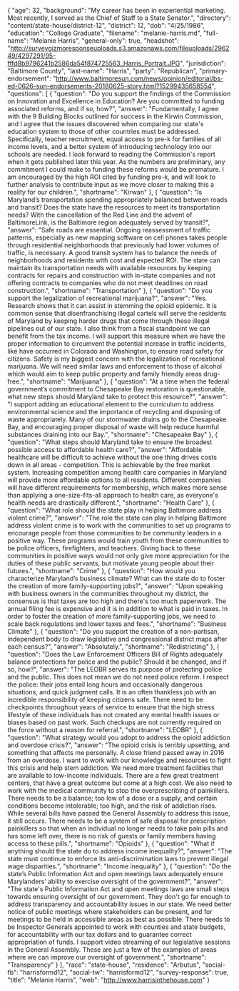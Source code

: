 {
  "age": 32,
  "background": "My career has been in experiential marketing. Most recently, I served as the Chief of Staff to a State Senator.",
  "directory": "content/state-house/district-12",
  "district": 12,
  "dob": "4/25/1986",
  "education": "College Graduate",
  "filename": "melanie-harris.md",
  "full-name": "Melanie Harris",
  "general-only": true,
  "headshot": "http://surveygizmoresponseuploads.s3.amazonaws.com/fileuploads/296249/4297291/95-fffd8b9796241b2586da54f874725563_Harris_Portrait.JPG",
  "jurisdiction": "Baltimore County",
  "last-name": "Harris",
  "party": "Republican",
  "primary-endorsement": "http://www.baltimoresun.com/news/opinion/editorial/bs-ed-0626-sun-endorsements-20180625-story.html?15299435658554",
  "questions": [
    {
      "question": "Do you support the findings of the Commission on Innovation and Excellence in Education? Are you committed to funding associated reforms, and if so, how?",
      "answer": "Fundamentally, I agree with the 9 Building Blocks outlined for success in the Kirwin Commission, and I agree that the issues discovered when comparing our state's education system to those of other countries must be addressed. Specifically, teacher recruitment, equal access to pre-k for families of all income levels, and a better system of introducing technology into our schools are needed. I look forward to reading the Commission's report when it gets published later this year. As the numbers are preliminary, any commitment I could make to funding these reforms would be premature. I am encouraged by the high ROI cited by funding pre-k, and will look to further analysis to contribute input as we move closer to making this a reality for our children.",
      "shortname": "Kirwan"
    },
    {
      "question": "Is Maryland’s transportation spending appropriately balanced between roads and transit? Does the state have the resources to meet its transportation needs? With the cancellation of the Red Line and the advent of BaltimoreLink, is the Baltimore region adequately served by transit?",
      "answer": "Safe roads are essential. Ongoing reassessment of traffic patterns, especially as new mapping software on cell phones takes people through residential neighborhoods that previously had lower volumes of traffic, is necessary. A good transit system has to balance the needs of neighborhoods and residents with cost and expected ROI. The state can maintain its transportation needs with available resources by keeping contracts for repairs and construction with in-state companies and not offering contracts to companies who do not meet deadlines on road construction.",
      "shortname": "Transportation"
    },
    {
      "question": "Do you support the legalization of recreational marijuana?",
      "answer": "Yes. Research shows that it can assist in stemming the opioid epidemic. It is common sense that disenfranchising illegal cartels will serve the residents of Maryland by keeping harder drugs that come through these illegal pipelines out of our state. I also think from a fiscal standpoint we can benefit from the tax income. I will support this measure when we have the proper information to circumvent the potential increase in traffic incidents, like have occurred in Colorado and Washington, to ensure road safety for citizens. Safety is my biggest concern with the legalization of recreational marijuana. We will need similar laws and enforcement to those of alcohol which would aim to keep public property and family friendly areas drug-free.",
      "shortname": "Marijuana"
    },
    {
      "question": "At a time when the federal government’s commitment to Chesapeake Bay restoration is questionable, what new steps should Maryland take to protect this resource?",
      "answer": "I support adding an educational element to the curriculum to address environmental science and the importance of recycling and disposing of waste appropriately. Many of our stormwater drains go to the Chesapeake Bay, and encouraging proper disposal of waste will help reduce harmful substances draining into our Bay.",
      "shortname": "Chesapeake Bay"
    },
    {
      "question": "What steps should Maryland take to ensure the broadest possible access to affordable health care?",
      "answer": "Affordable healthcare will be difficult to achieve without the one thing drives costs down in all areas - competition. This is achievable by the free market system. Increasing competition among health care companies in Maryland will provide more affordable options to all residents. Different companies will have different requirements for membership, which makes more sense than applying a one-size-fits-all approach to health care, as everyone's health needs are drastically different.",
      "shortname": "Health Care"
    },
    {
      "question": "What role should the state play in helping Baltimore address violent crime?",
      "answer": "The role the state can play in helping Baltimore address violent crime is to work with the communities to set up programs to encourage people from those communities to be community leaders in a positive way. These programs would train youth from these communities to be police officers, firefighters, and teachers. Giving back to these communities in positive ways would not only give more appreciation for the duties of these public servants, but motivate young people about their futures.",
      "shortname": "Crime"
    },
    {
      "question": "How would you characterize Maryland’s business climate? What can the state do to foster the creation of more family-supporting jobs?",
      "answer": "Upon speaking with business owners in the communities throughout my district, the consensus is that taxes are too high and there's too much paperwork. The annual filing fee is expensive and it is in addition to what is paid in taxes. In order to foster the creation of more family-supporting jobs, we need to scale back regulations and lower taxes and fees.",
      "shortname": "Business Climate"
    },
    {
      "question": "Do you support the creation of a non-partisan, independent body to draw legislative and congressional district maps after each census?",
      "answer": "Absolutely.",
      "shortname": "Redistricting"
    },
    {
      "question": "Does the Law Enforcement Officers Bill of Rights adequately balance protections for police and the public? Should it be changed, and if so, how?",
      "answer": "The LEOBR serves its purpose of protecting police and the public. This does not mean we do not need police reform. I respect the police: their jobs entail long hours and occasionally dangerous situations, and quick judgment calls. It is an often thankless job with an incredible responsibility of keeping citizens safe. There need to be checkpoints throughout years of service to ensure that the high stress lifestyle of these individuals has not created any mental health issues or biases based on past work. Such checkups are not currently required on the force without a reason for referral.",
      "shortname": "LEOBR"
    },
    {
      "question": "What strategy would you adopt to address the opioid addiction and overdose crisis?",
      "answer": "The opioid crisis is terribly upsetting, and something that affects me personally. A close friend passed away in 2016 from an overdose. I want to work with our knowledge and resources to fight this crisis and help stem addiction. We need more treatment facilities that are available to low-income individuals. There are a few great treatment centers, that have a great outcome but come at a high cost. We also need to work with the medical community to stop the overprescribing of painkillers. There needs to be a balance; too low of a dose or a supply, and certain conditions become intolerable; too high, and the risk of addiction rises. While several bills have passed the General Assembly to address this issue, it still occurs. There needs to be a system of safe disposal for prescription painkillers so that when an individual no longer needs to take pain pills and has some left over, there is no risk of guests or family members having access to these pills.",
      "shortname": "Opioids"
    },
    {
      "question": "What if anything should the state do to address income inequality?",
      "answer": "The state must continue to enforce its anti-discrimination laws to prevent illegal wage disparities.",
      "shortname": "Income inequality"
    },
    {
      "question": "Do the state’s Public Information Act and open meetings laws adequately ensure Marylanders’ ability to exercise oversight of the government?",
      "answer": "The state's Public Information Act and open meetings laws are small steps towards ensuring oversight of our government. They don't go far enough to address transparency and accountability issues in our state. We need better notice of public meetings where stakeholders can be present, and for meetings to be held in accessible areas as best as possible. There needs to be Inspector Generals appointed to work with counties and state budgets, for accountability with our tax dollars and to guarantee correct appropriation of funds. I support video streaming of our legislative sessions in the General Assembly. These are just a few of the examples of areas where we can improve our oversight of government.",
      "shortname": "Transparency"
    }
  ],
  "race": "state-house",
  "residence": "Arbutus",
  "social-fb": "harrisformd12",
  "social-tw": "harrisformd12",
  "survey-response": true,
  "title": "Melanie Harris",
  "web": "http://www.harrisinthehouse.com"
}
